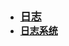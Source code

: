 - [<font style="font-weight:bold;font-size:17px;">日志</font>](编程开发/Java后端/实用依赖库/日志/)
- [<font style="font-weight:bold;font-size:15px;">日志系统</font>](编程开发/Java后端/实用依赖库/日志/日志系统)

